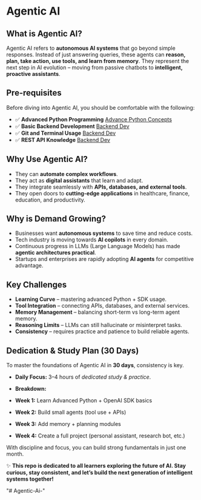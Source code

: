 

# Agentic AI

## What is Agentic AI?

Agentic AI refers to **autonomous AI systems** that go beyond simple responses. Instead of just answering queries, these agents can **reason, plan, take action, use tools, and learn from memory**. They represent the next step in AI evolution – moving from passive chatbots to **intelligent, proactive assistants**.


## Pre-requisites

Before diving into Agentic AI, you should be comfortable with the following:

* ✅ **Advanced Python Programming** [Advance Python Concepts](https://github.com/SHAJAR5110/OOPs-in-)
* ✅ **Basic Backend Development** [Backend Dev](https://github.com/SHAJAR5110/MERN-stack-Development-full-course.)
* ✅ **Git and Terminal Usage**    [Backend Dev](https://github.com/SHAJAR5110/MERN-stack-Development-full-course.)
* ✅ **REST API Knowledge**        [Backend Dev](https://github.com/SHAJAR5110/MERN-stack-Development-full-course.)



## Why Use Agentic AI?

* They can **automate complex workflows**.
* They act as **digital assistants** that learn and adapt.
* They integrate seamlessly with **APIs, databases, and external tools**.
* They open doors to **cutting-edge applications** in healthcare, finance, education, and productivity.



## Why is Demand Growing?

* Businesses want **autonomous systems** to save time and reduce costs.
* Tech industry is moving towards **AI copilots** in every domain.
* Continuous progress in LLMs (Large Language Models) has made **agentic architectures practical**.
* Startups and enterprises are rapidly adopting **AI agents** for competitive advantage.



## Key Challenges

*  **Learning Curve** – mastering advanced Python + SDK usage.
*  **Tool Integration** – connecting APIs, databases, and external services.
*  **Memory Management** – balancing short-term vs long-term agent memory.
*  **Reasoning Limits** – LLMs can still hallucinate or misinterpret tasks.
*  **Consistency** – requires practice and patience to build reliable agents.



## Dedication & Study Plan (30 Days)

To master the foundations of Agentic AI in **30 days**, consistency is key.

*  **Daily Focus:** 3–4 hours of *dedicated study & practice*.
*  **Breakdown:**

  *  **Week 1:** Learn Advanced Python + OpenAI SDK basics
  *  **Week 2:** Build small agents (tool use + APIs)
  *  **Week 3:** Add memory + planning modules
  *  **Week 4:** Create a full project (personal assistant, research bot, etc.)

With discipline and focus, you can build strong fundamentals in just one month.


✨ **This repo is dedicated to all learners exploring the future of AI. Stay curious, stay consistent, and let’s build the next generation of intelligent systems together!**


"# Agentic-Ai-" 
